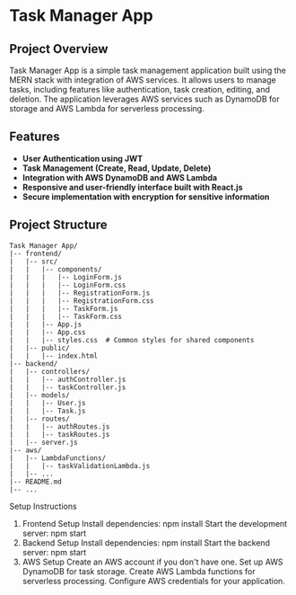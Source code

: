 # Task Manager App

## Project Overview

Task Manager App is a simple task management application built using the MERN stack with integration of AWS services. It allows users to manage tasks, including features like authentication, task creation, editing, and deletion. The application leverages AWS services such as DynamoDB for storage and AWS Lambda for serverless processing.

## Features

- **User Authentication using JWT**
- **Task Management (Create, Read, Update, Delete)**
- **Integration with AWS DynamoDB and AWS Lambda**
- **Responsive and user-friendly interface built with React.js**
- **Secure implementation with encryption for sensitive information**

## Project Structure

```plaintext
Task Manager App/
|-- frontend/
|   |-- src/
|   |   |-- components/
|   |   |   |-- LoginForm.js
|   |   |   |-- LoginForm.css
|   |   |   |-- RegistrationForm.js
|   |   |   |-- RegistrationForm.css
|   |   |   |-- TaskForm.js
|   |   |   |-- TaskForm.css
|   |   |-- App.js
|   |   |-- App.css
|   |   |-- styles.css  # Common styles for shared components
|   |-- public/
|   |   |-- index.html
|-- backend/
|   |-- controllers/
|   |   |-- authController.js
|   |   |-- taskController.js
|   |-- models/
|   |   |-- User.js
|   |   |-- Task.js
|   |-- routes/
|   |   |-- authRoutes.js
|   |   |-- taskRoutes.js
|   |-- server.js
|-- aws/
|   |-- LambdaFunctions/
|   |   |-- taskValidationLambda.js
|   |-- ...
|-- README.md
|-- ...
```
Setup Instructions
1. Frontend Setup
   Install dependencies: npm install
   Start the development server: npm start
2. Backend Setup
   Install dependencies: npm install
   Start the backend server: npm start
3. AWS Setup
   Create an AWS account if you don't have one.
   Set up AWS DynamoDB for task storage.
   Create AWS Lambda functions for serverless processing.
   Configure AWS credentials for your application.
